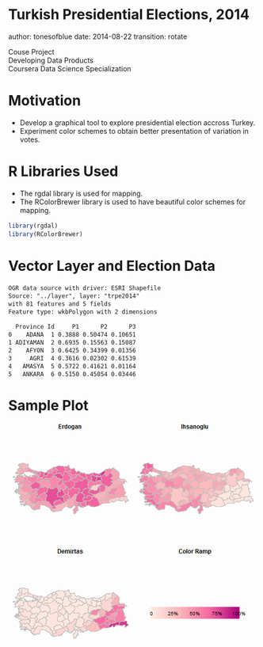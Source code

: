 Turkish Presidential Elections, 2014
===
author: tonesofblue
date: 2014-08-22
transition: rotate

Couse Project<br/>
Developing Data Products<br/>
Coursera Data Science Specialization

Motivation
===

- Develop a graphical tool to explore presidential election accross Turkey.
- Experiment color schemes to obtain better presentation of variation in votes.

R Libraries Used
===

- The rgdal library is used for mapping.
- The RColorBrewer library is used to have beautiful color schemes for mapping.


```r
library(rgdal)
library(RColorBrewer)
```

Vector Layer and Election Data
===


```
OGR data source with driver: ESRI Shapefile 
Source: "../layer", layer: "trpe2014"
with 81 features and 5 fields
Feature type: wkbPolygon with 2 dimensions
```

```
  Province Id     P1      P2      P3
0    ADANA  1 0.3888 0.50474 0.10651
1 ADIYAMAN  2 0.6935 0.15563 0.15087
2    AFYON  3 0.6425 0.34399 0.01356
3     AGRI  4 0.3616 0.02302 0.61539
4   AMASYA  5 0.5722 0.41621 0.01164
5   ANKARA  6 0.5150 0.45054 0.03446
```

Sample Plot
===
![plot of chunk unnamed-chunk-3](trpe2014-figure/unnamed-chunk-3.png) 

